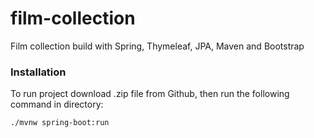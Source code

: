# film-collection
Film collection build with Spring, Thymeleaf, JPA, Maven and Bootstrap

### Installation
To run project download .zip file from Github, then run the following command in directory:


``` ./mvnw spring-boot:run ```
